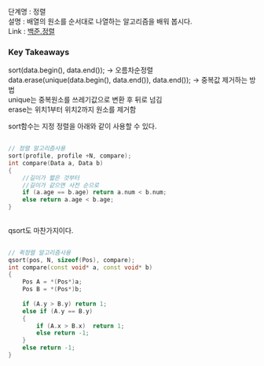 단계명 : 정렬  
설명 : 배열의 원소를 순서대로 나열하는 알고리즘을 배워 봅시다.   
Link : [백준.정렬](https://www.acmicpc.net/step/9)  

### Key Takeaways  
sort(data.begin(), data.end()); -> 오름차순정렬  
data.erase(unique(data.begin(), data.end()), data.end()); -> 중복값 제거하는 방법  
unique는 중복원소를 쓰레기값으로 변환 후 뒤로 넘김   
erase는 위치1부터 위치2까지 원소를 제거함  

sort함수는 지정 정렬을 아래와 같이 사용할 수 있다.  
``` c++  
  
// 정렬 알고리즘사용   
sort(profile, profile +N, compare);    
int compare(Data a, Data b)  
{  
	//길이가 짧은 것부터  
	//길이가 같으면 사전 순으로  
	if (a.age == b.age) return a.num < b.num;  
	else return a.age < b.age;  
}  
  
```  

qsort도 마찬가지이다.  
```  c++  
  
// 퀵정렬 알고리즘사용  
qsort(pos, N, sizeof(Pos), compare);  
int compare(const void* a, const void* b)  
{  
	Pos A = *(Pos*)a;  
	Pos B = *(Pos*)b;  
  
	if (A.y > B.y) return 1;  
	else if (A.y == B.y)  
	{  
		if (A.x > B.x)  return 1;  
		else return -1;  
	}  
	else return -1;  
}  

```
